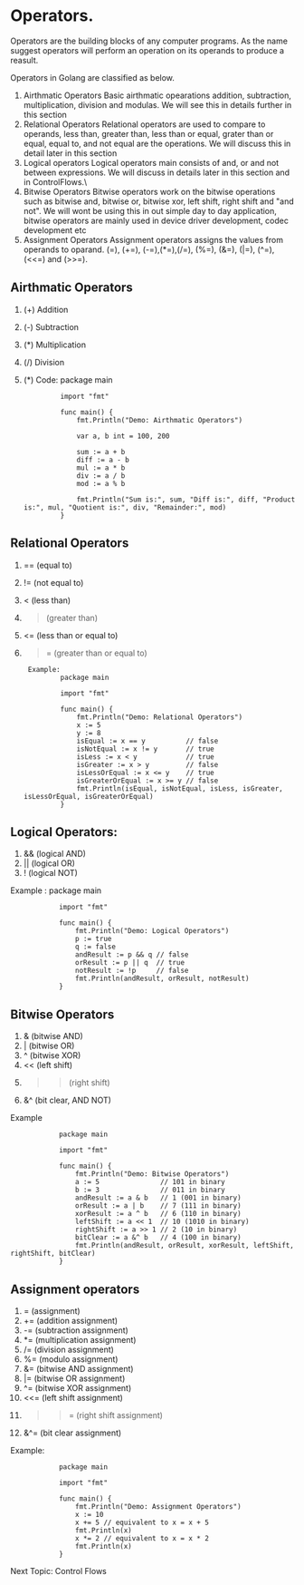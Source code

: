 # Operators.
Operators are the building blocks of any computer programs. As the name suggest operators will perform an operation on its operands to produce a reasult.

Operators in Golang are classified as below.

1. Airthmatic Operators 
Basic airthmatic opearations addition, subtraction, multiplication, division and modulas.
We will see this in details further in this section
2. Relational Operators
Relational operators are used to compare to operands, less than, greater than, less than or equal, grater than or equal, equal to, and not equal are the operations. We will discuss this in detail later in this section
3. Logical operators
Logical operators main consists of and, or and not between expressions. We will discuss in details later in this section and in ControlFlows.\
4. Bitwise Operators
Bitwise operators work on the bitwise operations such as bitwise and, bitwise or, bitwise xor, left shift, right shift and "and not". We will wont be using this in out simple day to day application, bitwise operators are mainly used in device driver development, codec development etc
5. Assignment Operators
Assignment operators assigns the values from operands to oparand. (=), (+=), (-=),(*=),(/=), (%=), (&=), (|=), (^=),(<<=) and (>>=).

## Airthmatic Operators

1. (+) Addition
2. (-) Subtraction
3. (*) Multiplication
4. (/) Division
5. (*)
    Code:
                package main

                import "fmt"

                func main() {
                    fmt.Println("Demo: Airthmatic Operators")

                    var a, b int = 100, 200

                    sum := a + b
                    diff := a - b
                    mul := a * b
                    div := a / b
                    mod := a % b

                    fmt.Println("Sum is:", sum, "Diff is:", diff, "Product is:", mul, "Quotient is:", div, "Remainder:", mod)
                }
## Relational Operators

1. == (equal to)
2. != (not equal to)
3. < (less than)
4. > (greater than)
5. <= (less than or equal to)
6. >= (greater than or equal to)

        Example: 
                package main

                import "fmt"

                func main() {
                    fmt.Println("Demo: Relational Operators")
                    x := 5
                    y := 8
                    isEqual := x == y          // false
                    isNotEqual := x != y       // true
                    isLess := x < y            // true
                    isGreater := x > y         // false
                    isLessOrEqual := x <= y    // true
                    isGreaterOrEqual := x >= y // false
                    fmt.Println(isEqual, isNotEqual, isLess, isGreater, isLessOrEqual, isGreaterOrEqual)
                }
## Logical Operators:
1. && (logical AND)
2. || (logical OR)
3. ! (logical NOT)

Example :
                package main

                import "fmt"

                func main() {
                    fmt.Println("Demo: Logical Operators")
                    p := true
                    q := false
                    andResult := p && q // false
                    orResult := p || q  // true
                    notResult := !p     // false
                    fmt.Println(andResult, orResult, notResult)
                }
## Bitwise Operators
1. & (bitwise AND)
2. | (bitwise OR)
3. ^ (bitwise XOR)
4. << (left shift)
5. >> (right shift)
6. &^ (bit clear, AND NOT)


Example 

                package main

                import "fmt"

                func main() {
                    fmt.Println("Demo: Bitwise Operators")
                    a := 5               // 101 in binary
                    b := 3               // 011 in binary
                    andResult := a & b   // 1 (001 in binary)
                    orResult := a | b    // 7 (111 in binary)
                    xorResult := a ^ b   // 6 (110 in binary)
                    leftShift := a << 1  // 10 (1010 in binary)
                    rightShift := a >> 1 // 2 (10 in binary)
                    bitClear := a &^ b   // 4 (100 in binary)
                    fmt.Println(andResult, orResult, xorResult, leftShift, rightShift, bitClear)
                }

## Assignment operators

1. = (assignment)
2. += (addition assignment)
3. -= (subtraction assignment)
4. *= (multiplication assignment)
5. /= (division assignment)
6. %= (modulo assignment)
7. &= (bitwise AND assignment)
8. |= (bitwise OR assignment)
9. ^= (bitwise XOR assignment)
10. <<= (left shift assignment)
11. >>= (right shift assignment)
12. &^= (bit clear assignment)

Example:

                package main

                import "fmt"

                func main() {
                    fmt.Println("Demo: Assignment Operators")
                    x := 10
                    x += 5 // equivalent to x = x + 5
                    fmt.Println(x)
                    x *= 2 // equivalent to x = x * 2
                    fmt.Println(x)
                }
            
Next Topic: Control Flows








